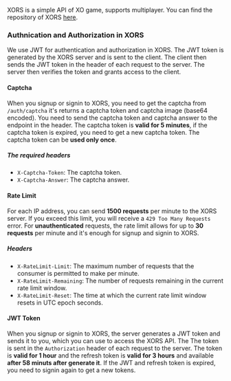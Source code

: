 XORS is a simple API of XO game, supports multiplayer. You can find the repository of XORS [here](https://github.com/TheAwiteb/xors).

### Authnication and Authorization in XORS

We use JWT for authentication and authorization in XORS. The JWT token is generated by the XORS server and is sent to the client. The client then sends the JWT token in the header of each request to the server. The server then verifies the token and grants access to the client.

#### Captcha

When you signup or signin to XORS, you need to get the captcha from `/auth/captcha` it's returns a captcha token and captcha image (base64 encoded). You need to send the captcha token and captcha answer to the endpoint in the header. The captcha token is **valid for 5 minutes**, if the captcha token is expired, you need to get a new captcha token. The captcha token can be **used only once**.

##### The required headers
- `X-Captcha-Token`: The captcha token.
- `X-Captcha-Answer`: The captcha answer.

#### Rate Limit

For each IP address, you can send **1500 requests** per minute to the XORS server. If you exceed this limit, you will receive a `429 Too Many Requests` error. For **unauthenticated** requests, the rate limit allows for up to **30 requests** per minute and it's enough for signup and signin to XORS.

##### Headers
- `X-RateLimit-Limit`: The maximum number of requests that the consumer is permitted to make per minute.
- `X-RateLimit-Remaining`: The number of requests remaining in the current rate limit window.
- `X-RateLimit-Reset`: The time at which the current rate limit window resets in UTC epoch seconds.


#### JWT Token

When you signup or signin to XORS, the server generates a JWT token and sends it to you, which you can use to access the XORS API. The The token is sent in the `Authorization` header of each request to the server. The token is **valid for 1 hour** and the refresh token is **valid for 3 hours** and available **after 58 minuts after generate it**. If the JWT and refresh token is expired, you need to signin again to get a new tokens.
